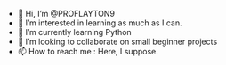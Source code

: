 - 👋 Hi, I’m @PROFLAYTON9
- 👀 I’m interested in learning as much as I can.
- 🌱 I’m currently learning Python
- 💞️ I’m looking to collaborate on small beginner projects
- 📫 How to reach me : Here, I suppose.

<!---
PROFLAYTON9/PROFLAYTON9 is a ✨ special ✨ repository because its `README.md` (this file) appears on your GitHub profile.
You can click the Preview link to take a look at your changes.
--->

